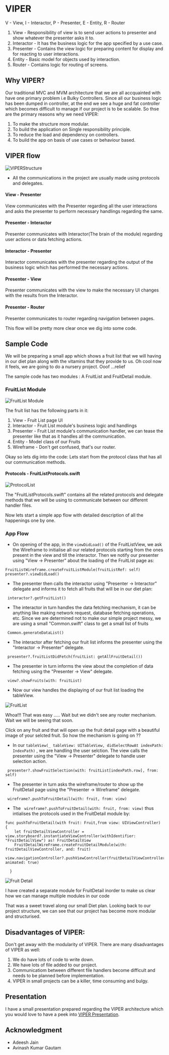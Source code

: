 
# VIPER

V - View, I - Interactor, P - Presenter, E - Entity, R - Router

1. View - Responsibility of view is to send user actions to presenter and show whatever the presenter asks it to.
2. Interactor - It has the business logic for the app specified by a use case.
3. Presenter - Contains the view logic for preparing content for display and for reacting to user interactions.
4. Entity - Basic model for objects used by interaction.
5. Router - Contains logic for routing of screens.

## Why VIPER?

Our traditional MVC and MVM architecture that we are all accquainted with have one primary problem i.e Bulky Controllers. Since all our business logic has been dumped in controller, at the end we see a huge and fat controller which becomes difficult to manage if our project is to be scalable. So thse are the primary reasons why we need VIPER:

1. To make the structure more modular.
2. To build the application on Single responsibility principle.
3. To reduce the load and dependency on controllers.
4. To build the app on basis of use cases or behaviour based.


## VIPER flow

![VIPERStructure](https://github.com/GABHISEKBUNTY/Viper-Architecture/blob/master/ProjectImages/Screen%20Shot%202017-11-22%20at%204.19.15%20PM.png)

- All the communications in the project are usually made using protocols and delegates.

#### View - Presenter
View communicates with the Presenter regarding all the user interactions and asks the presenter to perform necessary handlings regarding the same.

#### Presenter - Interactor
Presenter communicates with Interactor(The brain of the module) regarding user actions or data fetching actions.

#### Interactor - Presenter
Interactor communicates with the presenter regarding the output of the business logic which has performed the necessary actions.

#### Presenter - View
Presenter communicates with the view to make the necessary UI changes with the results from the Interactor.

#### Presenter - Router
Presenter communicates to router regarding navigation between pages.

This flow will be pretty more clear once we dig into some code.


## Sample Code
We will be preparing a small app which shows a fruit list that we will having in our diet plan along with the vitamins that they provide to us. Oh cool now it feels, we are going to do a nursery project. Ooof ...relief

The sample code has two modules : A FruitList and FruitDetail module.


### FruitList Module

![FruitList Module](https://github.com/GABHISEKBUNTY/Viper-Architecture/blob/master/ProjectImages/Screen%20Shot%202017-11-22%20at%204.02.37%20PM.png)

The fruit list has the following parts in it:

1. View - Fruit List page UI
2. Interactor - Fruit List module's business logic and handlings
3. Presenter - Fruit List module's communication handler, we can tease the presenter like that as it handles all the communication.
4. Entity - Model class of our Fruits
5. Wireframe - Don't get confused, that's our router.

Okay so lets dig into the code:
Lets start from the protocol class that has all our communication methods.


#### Protocols - FruitListProtocols.swift

![ProtocolList](https://github.com/GABHISEKBUNTY/Viper-Architecture/blob/master/ProjectImages/Protocols.png)


The "FruitListProtocols.swift" contains all the related protocols and delegate methods that we will be using to communicate between our different handler files.

Now lets start a simple app flow with detailed description of all the happenings one by one.


### App Flow
* On opening of the app, in the ```viewDidLoad()``` of the FruitListView, we ask the Wireframe to initialise all our related protocols starting from the ones present in the view and till the interactor. Then we notify our presenter using "View -> Presenter" about the loading of the FruitList page as:

```
FruitListWireframe.createFruitListModule(fruitListRef: self)
presenter?.viewDidLoad()
```

* The presenter then calls the interactor using "Presenter -> Interactor" delegate and informs it to fetch all fruits that will be in our diet plan:
```
 interactor?.getFruitList()
```

* The interactor in turn handles the data fetching mechanism, it can be anything like making network request, database fetching operations, etc. Since we are determined not to make our simple project messy, we are using a small "Common.swift" class to get a small list of fruits

```
 Common.generateDataList()
```

* The interactor after fetching our fruit list informs the presenter using the "Interactor -> Presenter" delegate.

```
 presenter?.fruitListDidFetch(fruitList: getAllFruitDetail())
```

* The presenter in turn informs the view about the completion of data fetching using the "Presenter -> View" delegate.
```
 view?.showFruits(with: fruitList)
```

* Now our view handles the displaying of our fruit list loading the tableView.


![FruitList](https://github.com/GABHISEKBUNTY/Viper-Architecture/blob/master/ProjectImages/FruitList.png)


Whoa!!! That was easy ..... Wait but we didn't see any router mechanism. Wait we will be seeing that soon.

Click on any fruit and that will open up the fruit detail page with a beautiful image of your selcted fruit. So how the mechanism is going on ??

* In our ```tableView(_ tableView: UITableView, didSelectRowAt indexPath: IndexPath)``` , we are handling the user selction. The view calls the presenter using the "View -> Presenter" delegate to handle user selection action.

```
 presenter?.showFruitSelection(with: fruitList[indexPath.row], from: self)
```

* The presenter in turn asks the wireframe/router to show up the FruitDetail page using the "Presenter -> Wireframe" delegate.

```
 wireframe?.pushToFruitDetail(with: fruit, from: view)
```

* The ``` wireframe?.pushToFruitDetail(with: fruit, from: view)``` thus intialises the protocols used in the FruitDetail module by:
```
func pushToFruitDetail(with fruit: Fruit,from view: UIViewController) {
    let fruitDetailViewController = view.storyboard?.instantiateViewController(withIdentifier: "FruitDetailView") as! FruitDetailView
    FruitDetailWireFrame.createFruitDetailModule(with: fruitDetailViewController, and: fruit)
    view.navigationController?.pushViewController(fruitDetailViewController, animated: true)
    
  }
```

![Fruit Detail](https://github.com/GABHISEKBUNTY/Viper-Architecture/blob/master/ProjectImages/FruitDetail.png)

I have created a separate module for FruitDetail inorder to make us clear how we can manage multiple modules in our code


That was a sweet travel along our small Diet plan. Looking back to our project structure, we can see that our project has become more modular and structurised.


## Disadvantages of VIPER:

Don't get away with the modularity of VIPER. There are many disadvantages of VIPER as well:

1. We do have lots of code to write down. 
2. We have lots of file added to our project.
3. Communicatiom between different file handlers become difficult and needs to be planned before implementation.
4. VIPER in small projects can be a killer, time consuming and bulgy.


## Presentation

I have a small presentation prepared regarding the VIPER architecture which you would love to have a peek into
[VIPER Presentation](https://www.slideshare.net/secret/8d94cguUVFyD9g). 


## Acknowledgment

* Adeesh Jain
* Avinash Kumar Gautam

